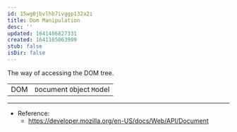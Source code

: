 ```yaml
---
id: 15wg0jbvlhb7ivggp132a2i
title: Dom Manipulation
desc: ''
updated: 1641406827331
created: 1641105063909
stub: false
isDir: false
---
```



The way of accessing the DOM tree. 

|     |                             |
| --- | --------------------------- |
| DOM | `D`ocument `O`bject `M`odel |

---

- Reference:
  - <https://developer.mozilla.org/en-US/docs/Web/API/Document>
